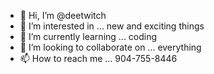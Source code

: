 - 👋 Hi, I’m @deetwitch
- 👀 I’m interested in ... new and exciting things
- 🌱 I’m currently learning ... coding
- 💞️ I’m looking to collaborate on ... everything 
- 📫 How to reach me ... 904-755-8446

<!---
deetwitch/deetwitch is a ✨ special ✨ repository because its `README.md` (this file) appears on your GitHub profile.
You can click the Preview link to take a look at your changes.
--->
